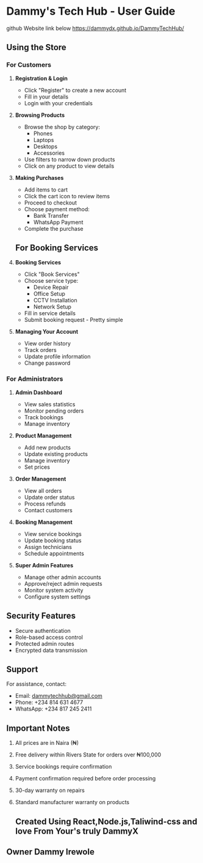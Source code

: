 # Dammy's Tech Hub - User Guide

github Website link below 
https://dammydx.github.io/DammyTechHub/

## Using the Store

### For Customers

1. **Registration & Login**
   - Click "Register" to create a new account
   - Fill in your details
   - Login with your credentials

2. **Browsing Products**
   - Browse the shop by category:
     - Phones
     - Laptops
     - Desktops
     - Accessories
   - Use filters to narrow down products
   - Click on any product to view details

3. **Making Purchases**
   - Add items to cart
   - Click the cart icon to review items
   - Proceed to checkout
   - Choose payment method:
     - Bank Transfer
     - WhatsApp Payment
   - Complete the purchase

   ## For Booking Services
   
5. **Booking Services**
   - Click "Book Services"
   - Choose service type:
     - Device Repair
     - Office Setup
     - CCTV Installation
     - Network Setup
   - Fill in service details
   - Submit booking request - Pretty simple

6. **Managing Your Account**
   - View order history
   - Track orders
   - Update profile information
   - Change password

### For Administrators

1. **Admin Dashboard**
   - View sales statistics
   - Monitor pending orders
   - Track bookings
   - Manage inventory

2. **Product Management**
   - Add new products
   - Update existing products
   - Manage inventory
   - Set prices

3. **Order Management**
   - View all orders
   - Update order status
   - Process refunds
   - Contact customers

4. **Booking Management**
   - View service bookings
   - Update booking status
   - Assign technicians
   - Schedule appointments

5. **Super Admin Features**
   - Manage other admin accounts
   - Approve/reject admin requests
   - Monitor system activity
   - Configure system settings

## Security Features

- Secure authentication
- Role-based access control
- Protected admin routes
- Encrypted data transmission

## Support

For assistance, contact:
- Email: dammytechhub@gmail.com
- Phone: +234 814 631 4677
- WhatsApp: +234 817 245 2411

## Important Notes

1. All prices are in Naira (₦)
2. Free delivery within Rivers State for orders over ₦100,000
3. Service bookings require confirmation
4. Payment confirmation required before order processing
5. 30-day warranty on repairs
6. Standard manufacturer warranty on products

   ## Created Using React,Node.js,Taliwind-css and love From Your's truly DammyX
## Owner Dammy Irewole

